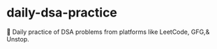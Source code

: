 # daily-dsa-practice
🧠 Daily practice of DSA problems from platforms like LeetCode, GFG,&amp; Unstop.
